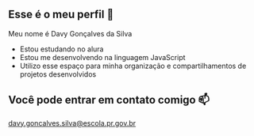 ## Esse é o meu perfil 👋

Meu nome é Davy Gonçalves da Silva

- Estou estudando no alura
- Estou me desenvolvendo na linguagem JavaScript
- Utilizo esse espaço para minha organização e compartilhamentos de projetos desenvolvidos
## Você pode entrar em contato comigo 📫
davy.goncalves.silva@escola.pr.gov.br
